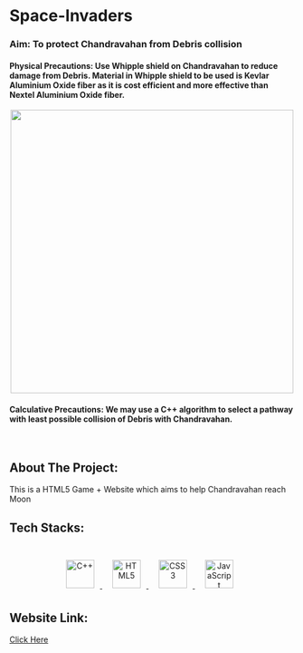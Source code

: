 # Space-Invaders

### Aim: To protect Chandravahan from Debris collision

#### Physical Precautions: Use Whipple shield on Chandravahan to reduce damage from Debris. Material in Whipple shield to be used is Kevlar Aluminium Oxide fiber as it is cost efficient and more effective than Nextel Aluminium Oxide fiber.

<div align="center">
<img src="https://user-images.githubusercontent.com/70829126/140636382-ee407e3f-3f98-4014-971f-4ff7a91855ba.png" height="500"/>
</div>

#### Calculative Precautions: We may use a C++ algorithm to select a pathway with least possible collision of Debris with Chandravahan.

</br>

## About The Project:
This is a HTML5 Game + Website which aims to help Chandravahan reach Moon

 ## Tech Stacks:
<div align="center">

  <br>
      <a style="padding-right:8px;" href="https://www.cplusplus.com/" target="_blank"> <img style="margin: 10px" src="https://img.icons8.com/color/50/000000/c-plus-plus-logo.png" alt="C++" height="50"/> </a>
    <a style="padding-right:8px;" href="https://html.com/" target="_blank"> <img style="margin: 10px" src="https://img.icons8.com/color/48/000000/html-5--v1.png" alt="HTML5" height="50" /> </a>
    <a style="padding-right:8px;" href="https://www.css3.com/" target="_blank"> <img style="margin: 10px" src="https://img.icons8.com/color/48/000000/css3.png" alt="CSS3" height="50" />  </a>     
    <a style="padding-right:8px;" href="https://www.javascript.com/" target="_blank"> <img style="margin: 10px" src="https://img.icons8.com/color/48/000000/javascript--v1.png" alt="JavaScript" height="50" /> </a>
</div>

## Website Link:

[Click Here](https://soumyajoydas01.github.io/Space-Invaders/index.html)

